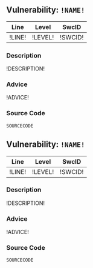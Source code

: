 ## Vulnerability: `!NAME!`

| Line   | Level   | SwcID   |
| ------ | ------- | ------- |
| !LINE! | !LEVEL! | !SWCID! |

### Description

!DESCRIPTION!

### Advice

!ADVICE!

### Source Code

`SOURCECODE`

## Vulnerability: `!NAME!`

| Line   | Level   | SwcID   |
| ------ | ------- | ------- |
| !LINE! | !LEVEL! | !SWCID! |

### Description

!DESCRIPTION!

### Advice

!ADVICE!

### Source Code

`SOURCECODE`


